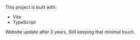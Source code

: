 This project is built with:
- Vite
- TypeScript<br>

Website update after 3 years, Still keeping that minimal touch.

